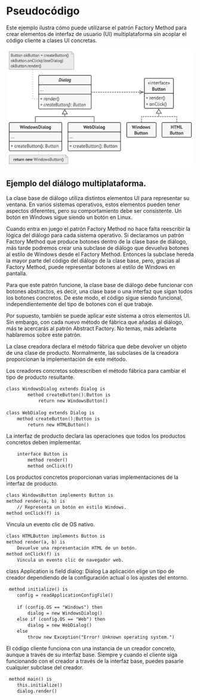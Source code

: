 # Pseudocódigo
Este ejemplo ilustra cómo puede utilizarse el patrón Factory Method para crear elementos de interfaz de usuario (UI) multiplataforma sin acoplar el código cliente a clases UI concretas.


![Alt text](image.png)


 ## Ejemplo del diálogo multiplataforma.

La clase base de diálogo utiliza distintos elementos UI para representar su ventana. En varios sistemas operativos, estos elementos pueden tener aspectos diferentes, pero su comportamiento debe ser consistente. Un botón en Windows sigue siendo un botón en Linux.

Cuando entra en juego el patrón Factory Method no hace falta reescribir la lógica del diálogo para cada sistema operativo. Si declaramos un patrón Factory Method que produce botones dentro de la clase base de diálogo, más tarde podremos crear una subclase de diálogo que devuelva botones al estilo de Windows desde el Factory Method. Entonces la subclase hereda la mayor parte del código del diálogo de la clase base, pero, gracias al Factory Method, puede representar botones al estilo de Windows en pantalla.

Para que este patrón funcione, la clase base de diálogo debe funcionar con botones abstractos, es decir, una clase base o una interfaz que sigan todos los botones concretos. De este modo, el código sigue siendo funcional, independientemente del tipo de botones con el que trabaje.

Por supuesto, también se puede aplicar este sistema a otros elementos UI. Sin embargo, con cada nuevo método de fábrica que añadas al diálogo, más te acercarás al patrón Abstract Factory. No temas, más adelante hablaremos sobre este patrón.

La clase creadora declara el método fábrica que debe devolver
un objeto de una clase de producto. Normalmente, las
subclases de la creadora proporcionan la implementación de
este método.


Los creadores concretos sobrescriben el método fábrica para
cambiar el tipo de producto resultante.

    class WindowsDialog extends Dialog is
            method createButton():Button is
                return new WindowsButton()

    class WebDialog extends Dialog is
        method createButton():Button is
            return new HTMLButton()


La interfaz de producto declara las operaciones que todos los productos concretos deben implementar.

        interface Button is
            method render()
            method onClick(f)

Los productos concretos proporcionan varias implementaciones
 de la interfaz de producto.

    class WindowsButton implements Button is
    method render(a, b) is
        // Representa un botón en estilo Windows.
    method onClick(f) is
Vincula un evento clic de OS nativo.

    class HTMLButton implements Button is
    method render(a, b) is
        Devuelve una representación HTML de un botón.
    method onClick(f) is
        Vincula un evento clic de navegador web.

class Application is
    field dialog: Dialog
 La aplicación elige un tipo de creador dependiendo de la configuración actual o los ajustes del entorno. 

     method initialize() is
        config = readApplicationConfigFile()

        if (config.OS == "Windows") then
            dialog = new WindowsDialog()
        else if (config.OS == "Web") then
            dialog = new WebDialog()
        else
            throw new Exception("Error! Unknown operating system.")
            
El código cliente funciona con una instancia de un
creador concreto, aunque a través de su interfaz base.
Siempre y cuando el cliente siga funcionando con el creador a través de la interfaz base, puedes pasarle cualquier subclase del creador.

     method main() is
        this.initialize()
        dialog.render()



